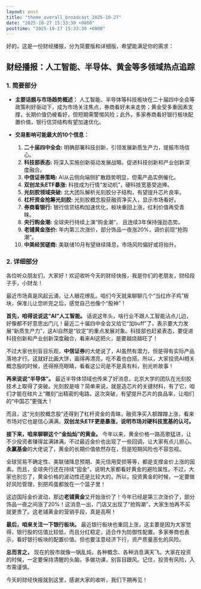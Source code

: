 ```yaml
---
layout: post
title: "theme_overall_broadcast_2025-10-27"
date: "2025-10-27 15:33:30 +0800"
posttime: "2025-10-27 15:33:30 +0800"
---
```


好的，这是一份财经播报，分为简要版和详细版，希望能满足你的需求：

## 财经播报：人工智能、半导体、黄金等多领域热点追踪

### 1. 简要部分

*   **主要话题与市场趋势概述：** 人工智能、半导体等科技板块在二十届四中全会等政策利好驱动下，成为市场关注焦点，券商看好未来走势；黄金受多重因素支撑，长期价值仍被看好，但短期需警惕风险；此外，多家券商看好银行板块配置价值，银行信贷结构有望加速优化。

*   **交易影响可能最大的10个信息：**

    1.  **二十届四中全会:** 明确部署科技创新，引领发展新质生产力，提振市场信心。
    2.  **科技部表态:** 将深入实施创新驱动发展战略，促进科技创新和产业创新深度融合。
    3.  **中信证券策略:**  AI从云侧向端侧扩散趋势明显，但需产品实例催化。
    4.  **双创龙头ETF暴涨:** 科技成为行情“发动机”，硬科技宽基受追捧。
    5.  **光刻胶领域突破:** 北大团队解析光刻胶分子结构，有望提升芯片良率。
    6.  **杠杆资金抢筹光刻胶:** 光刻胶概念股获融资净买入，显示市场看好。
    7.  **券商看银行:** 银行信贷结构加速优化，板块重回上涨，红利价值再受青睐。
    8.  **央行购金潮:** 全球央行持续上演“购金潮“， 且连续3年保持强劲态势。
    9.  **老铺黄金涨价:** 年内第三次涨价，部分饰品一夜涨20%，调价前现“抢购潮”。
    10. **中美经贸磋商:** 美联储10月有望继续降息，市场风险偏好或将抬升。

### 2. 详细部分

各位听众朋友们，大家好！欢迎收听今天的财经快报，我是你们的老朋友，财经段子手，小财龙！

最近市场真是风起云涌，让人眼花缭乱。咱们今天就来聊聊几个“当红炸子鸡”板块，保准儿让您听完之后，感觉自己也像个“股神”！

**首先，咱得说说这“AI”人工智能。** 话说这年头，啥行业不跟人工智能沾点儿边，好像都不好意思出门儿！最近二十届四中全会又给它“加buff”了，表示要大力发展“新质生产力”，这AI自然是“钦定”的重点发展对象。科技部也赶紧表态，要促进科技创新和产业创新深度融合，看来AI这把火，是要越烧越旺了！

不过大家也别盲目乐观，**中信证券**的大佬说了，AI虽然有潜力，但是得有实际产品落地才行。这就好比画大饼，画得再漂亮，吃不着也白搭。所以，大家投资AI相关概念股的时候，还得擦亮眼睛，看看这公司是不是真有料，别光听故事！

**再来说说“半导体”。** 最近半导体领域也传来了好消息，北京大学的团队在光刻胶技术上取得了突破。光刻胶是啥？简单来说，就是造芯片的关键材料，有了它，咱们才能在硅片上“雕刻”出精密的电路。这次突破，有望提升芯片的良品率，让咱们的“中国芯”更强大！

而且，这“光刻胶概念股”还得到了杠杆资金的青睐，融资净买入额蹭蹭上涨，看来市场对它也是信心满满。**双创龙头ETF更是暴涨，说明市场对硬科技宽基的认可。**

**接下来，咱来聊聊这个“金灿灿”的黄金。** 今年以来，黄金价格一路高歌猛进，让不少投资者赚得盆满钵满。不过最近金价也出现了一些回调，让大家有点儿担心。**永赢基金**的大佬说了，黄金的长期价值依然存在，但是短期风险也不容忽视。

全球贸易不确定性、美联储降息预期、美元信用受损等等，都是支撑金价上涨的因素。而且，全球央行还在持续“囤金”，说明大家都看好黄金的避险属性。不过，大家也别忘了，黄金价格的波动性还是比较大的。所以，投资黄金的时候，一定要做好风险管理，别把鸡蛋都放在一个篮子里！

这边国际金价波动，那边**老铺黄金**又开始涨价了！今年已经是第三次涨价了，部分饰品一夜之间涨了20%！这消息一出，门店又出现了“抢购潮”，大家生怕再不买就更贵了。这老铺黄金的营销手段，真是高啊！

**最后，咱来关注一下银行板块。** 最近银行板块也重回上涨，这主要是因为大家觉得，银行股的估值比较低，而且分红稳定，适合作为防御性配置。多家券商也表示，看好银行板块的配置价值。但也要注意经济下行，资产质量恶化的风险。

**总而言之，** 现在的股市就像一锅乱炖，各种概念、各种消息满天飞。大家在投资的时候，一定要保持清醒的头脑，多做功课，别盲目跟风。记住，投资有风险，入市需谨慎。

今天的财经快报就到这里，感谢大家的收听，我们下期再见！